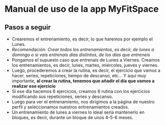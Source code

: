# Manual de uso de la app MyFitSpace
## Pasos a seguir
- Crearemos el entrenamiento, es decir, lo que haremos por ejemplo el Lunes.
- *Recomendación: Crear todos los entrenamientos, es decir, de lunes a domingo o si vais entrenais dias distintos, de los días que entreneis*
- Pongamos el supuesto caso que entrenais de Lunes a Viernes. Creamos los entrenamientos, es decir, lunes, martes, miércoles, jueves y viernes.
- Luego, procederemos a crear la rutina, es decir, el ejercicio que vamos a hacer, series, repeticiones, tiempo de descanso, etc... Y aqui muy importante, **al crear la rutina, tenemos que añadir el día que vamos a realizar ese ejercicio**
- Si ese día hacemos 6 ejercicios, creamos 6 rutina con los ejercicios modificando sus repeticiones, series y descanso.
- Luego para ver el entrenamiento, nos dirigimos a la página de nuestro perfil y seleccionamos nuestros entrenamientos creados.
- Un entrenamiento de lunes a viernes lo ideal sería mantenerlo en bloques, es decir, durante un bloque de unos 4-5-6 meses.